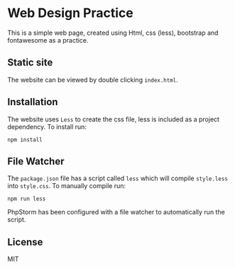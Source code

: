 # Web Design Practice

This is a simple web page, created using Html, css (less), bootstrap and fontawesome as a practice.

## Static site

The website can be viewed by double clicking `index.html`.

## Installation

The website uses `Less` to create the css file, less is included as a project dependency. To install run:

```shell script
npm install
```

## File Watcher

The `package.json` file has a script called `less` which will compile `style.less` into `style.css`. To manually
 compile run:

```shell script
npm run less
```

PhpStorm has been configured with a file watcher to automatically run the script.

## License

MIT

